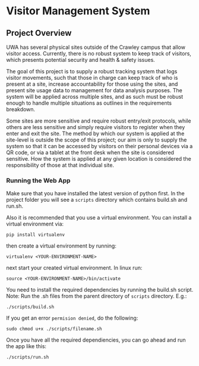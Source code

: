 # Visitor Management System

## Project Overview

UWA has several physical sites outside of the Crawley campus that allow visitor access. Currently, there is no robust system to keep track of visitors, which presents potential security and health & safety issues.

The goal of this project is to supply a robust tracking system that logs visitor movements, such that those in charge can keep track of who is present at a site, increase accountability for those using the sites, and present site usage data to management for data analysis purposes. The system will be applied across multiple sites, and as such must be robust enough to handle multiple situations as outlines in the requirements breakdown.

Some sites are more sensitive and require robust entry/exit protocols, while others are less sensitive and simply require visitors to register when they enter and exit the site. The method by which our system is applied at the site-level is outside the scope of this project; our aim is only to supply the system so that it can be accessed by visitors on their personal devices via a QR code, or via a tablet at the front desk when the site is considered sensitive. How the system is applied at any given location is considered the responsibility of those at that individual site.

### Running the Web App

Make sure that you have installed the latest version of python first. In the project folder you will see a `scripts` directory which contains build.sh and run.sh.

Also it is recommended that you use a virtual environment. You can install a virtual environment via:

```shell
pip install virtualenv
```

then create a virtual environment by running:

```shell
virtualenv <YOUR-ENVIRONMENT-NAME>
```

next start your created virtual environment. In linux run:

```shell
source <YOUR-ENVIRONMENT-NAME>/bin/activate
```
You need to install the required dependencies by running the build.sh script. Note: Run the .sh files from the parent directory of ```scripts``` directory. E.g.:

```shell
./scripts/build.sh
```

If you get an error `permision denied`, do the following:

```shell
sudo chmod u+x ./scripts/filename.sh
```

Once you have all the required dependiencies, you can go ahead and run the app like this:

```shell
./scripts/run.sh
```
